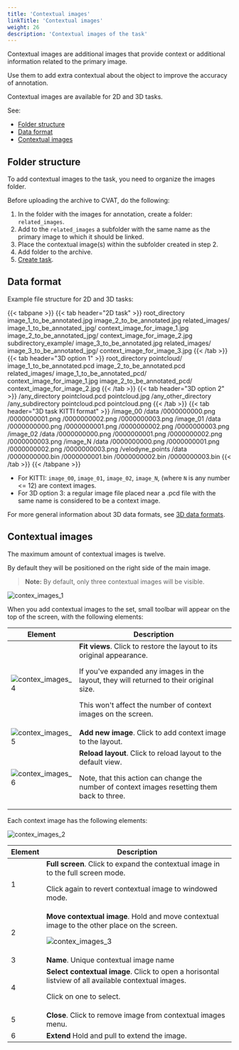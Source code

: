 ```yaml
---
title: 'Contextual images'
linkTitle: 'Contextual images'
weight: 26
description: 'Contextual images of the task'
---
```


Contextual images are additional images that provide
context or additional information related to the primary image.

Use them to add extra contextual about the object to improve the accuracy of annotation.

Contextual images are available for 2D and 3D tasks.

See:

- [Folder structure](#folder-structure)
- [Data format](#data-format)
- [Contextual images](#contextual-images)

## Folder structure

To add contextual images to the task, you need to organize
the images folder.

Before uploading the archive to CVAT, do the following:

1. In the folder with the images for annotation, create a folder: `related_images`.
2. Add to the `related_images` a subfolder with the same name
   as the primary image to which it should be linked.
3. Place the contextual image(s) within the subfolder created in step 2.
4. Add folder to the archive.
5. [Create task](/docs/manual/basics/create_an_annotation_task/#create-a-task).

## Data format

Example file structure for 2D and 3D tasks:

{{< tabpane >}}
{{< tab header="2D task" >}}
  root_directory
    image_1_to_be_annotated.jpg
    image_2_to_be_annotated.jpg
    related_images/
      image_1_to_be_annotated_jpg/
        context_image_for_image_1.jpg
      image_2_to_be_annotated_jpg/
        context_image_for_image_2.jpg
     subdirectory_example/
        image_3_to_be_annotated.jpg
         related_images/
          image_3_to_be_annotated_jpg/
             context_image_for_image_3.jpg
{{< /tab >}}
{{< tab header="3D option 1" >}}
 root_directory
    pointcloud/
      image_1_to_be_annotated.pcd
      image_2_to_be_annotated.pcd
    related_images/
      image_1_to_be_annotated_pcd/
        context_image_for_image_1.jpg
      image_2_to_be_annotated_pcd/
        context_image_for_image_2.jpg
{{< /tab >}}
{{< tab header="3D option 2" >}}
 /any_directory
    pointcloud.pcd
    pointcloud.jpg
/any_other_directory
    /any_subdirectory
        pointcloud.pcd
        pointcloud.png
{{< /tab >}}
{{< tab header="3D task KITTI format" >}}
 /image_00
    /data
        /0000000000.png
        /0000000001.png
        /0000000002.png
        /0000000003.png
/image_01
    /data
        /0000000000.png
        /0000000001.png
        /0000000002.png
        /0000000003.png
/image_02
    /data
        /0000000000.png
        /0000000001.png
        /0000000002.png
        /0000000003.png
/image_N
    /data
        /0000000000.png
        /0000000001.png
        /0000000002.png
        /0000000003.png
/velodyne_points
    /data
        /0000000000.bin
        /0000000001.bin
        /0000000002.bin
        /0000000003.bin
{{< /tab >}}
{{< /tabpane >}}

- For KITTI: `image_00`, `image_01`, `image_02`, `image_N`,
(where `N` is any number <= 12) are context images.
- For 3D option 3: a regular image file placed near
a .pcd file with the same name is considered to be a context image.

For more general information about 3D data formats,
see [3D data formats](/docs/manual/basics/create_an_annotation_task/#data-formats-for-a-3d-task).

## Contextual images

The maximum amount of contextual images is twelve.

By default they will be positioned on the right side of the main image.

> **Note:** By default, only three contextual images will be visible.

![contex_images_1](/images/context_img_01.jpg)

When you add contextual images to the set,
small toolbar will appear on the top of the screen, with the following elements:

<!--lint disable maximum-line-length-->

| Element                                        | Description                                                                                                                                                                                                                        |
| ---------------------------------------------- | ---------------------------------------------------------------------------------------------------------------------------------------------------------------------------------------------------------------------------------- |
| ![contex_images_4](/images/context_img_04.jpg) | **Fit views**. Click to restore the layout to its original appearance. <p>If you've expanded any images in the layout, they will returned to their original size. <p>This won't affect the number of context images on the screen. |
| ![contex_images_5](/images/context_img_05.jpg) | **Add new image**. Click to add context image to the layout.                                                                                                                                                                       |
| ![contex_images_6](/images/context_img_06.jpg) | **Reload layout**. Click to reload layout to the default view. <p>Note, that this action can change the number of context images resetting them back to three.                                                                      |

<!--lint enable maximum-line-length-->

Each context image has the following elements:

![contex_images_2](/images/context_img_02.jpg)

<!--lint disable maximum-line-length-->

| Element | Description                                                                                                                             |
| ------- | --------------------------------------------------------------------------------------------------------------------------------------- |
| 1       | **Full screen**. Click to expand the contextual image in to the full screen mode. <p>Click again to revert contextual image to windowed mode. |
| 2       | **Move contextual image**. Hold and move contextual image to the other place on the screen. <p>![contex_images_3](/images/context_img_03.gif) |
| 3       | **Name**. Unique contextual image name                                                                                                     |
| 4       | **Select contextual image**. Click to open a horisontal listview of all available contextual images. <p>Click on one to select.               |
| 5       | **Close**. Click to remove image from contextual images menu.                                                         |
| 6       | **Extend** Hold and pull to extend the image.                                                                                           |

<!--lint enable maximum-line-length-->